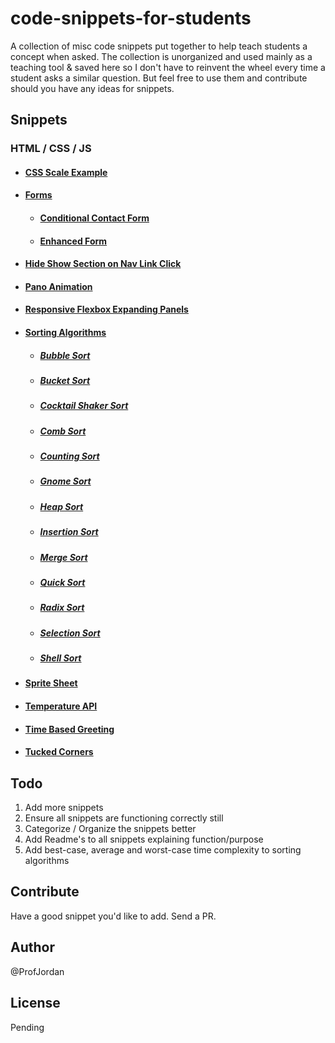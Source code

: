 # code-snippets-for-students

A collection of misc code snippets put together to help teach students a concept when asked. The collection is unorganized and used mainly as a teaching tool & saved here so I don't have to reinvent the wheel every time a student asks a similar question. But feel free to use them and contribute should you have any ideas for snippets.

## Snippets

### HTML / CSS / JS

- #### [CSS Scale Example](./css-scale-example/)
- #### [Forms](./forms/)
  - #### [Conditional Contact Form](./forms/conditional-contact-form/)
  - #### [Enhanced Form](./forms/enhanced-form/)
- #### [Hide Show Section on Nav Link Click](./hide-show-section-on-nav-link-click/)
- #### [Pano Animation](./pano-animation/)
- #### [Responsive Flexbox Expanding Panels](./responsive-flexbox-expanding-panels/)
- #### [Sorting Algorithms](./sorting-algorithms/)
  - ##### [Bubble Sort](./sorting-algorithms/bubble-sort/)
  - ##### [Bucket Sort](./sorting-algorithms/bucket-sort/)
  - ##### [Cocktail Shaker Sort](./sorting-algorithms/cocktail-shaker-sort/)
  - ##### [Comb Sort](./sorting-algorithms/comb-sort/) 
  - ##### [Counting Sort](./sorting-algorithms/counting-sort/)
  - ##### [Gnome Sort](./sorting-algorithms/gnome-sort/)
  - ##### [Heap Sort](./sorting-algorithms/heap-sort/)
  - ##### [Insertion Sort](./sorting-algorithms/insertion-sort/)
  - ##### [Merge Sort](./sorting-algorithms/merge-sort/)
  - ##### [Quick Sort](./sorting-algorithms/quick-sort/)
  - ##### [Radix Sort](./sorting-algorithms/radix-sort/)
  - ##### [Selection Sort](./sorting-algorithms/selection-sort/)
  - ##### [Shell Sort](./sorting-algorithms/shell-sort/)
- #### [Sprite Sheet](./sprite-sheet/)
- #### [Temperature API](./temperature-api/)
- #### [Time Based Greeting](./time-based-greeting/)
- #### [Tucked Corners](./tucked-corners/)

## Todo
1. Add more snippets
2. Ensure all snippets are functioning correctly still
3. Categorize / Organize the snippets better
4. Add Readme's to all snippets explaining function/purpose
5. Add best-case, average and worst-case time complexity to sorting algorithms

## Contribute
Have a good snippet you'd like to add. Send a PR.

## Author
@ProfJordan

## License
Pending